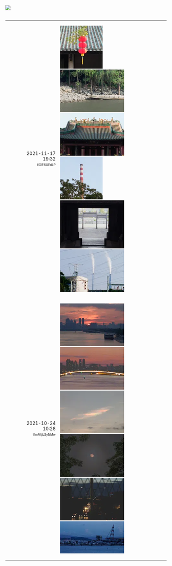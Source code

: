 ![](src/cover.webp)

<table width="100%" border="0" cellpadding="30" cellspacing="0" bgcolor="transparent" align="left" frame="void">

<tr data-timestamp="1637148757.231447" data-id="GlE6UEdLP">
<td width="150" align="right">2021-11-17<br>19:32<br><sup><sub>#GlE6UEdLP</sub></sup></td>
<td><p>
<a href="src/42UMchqG7x.jpg?raw=true"><img src="thumbnail/42UMchqG7x.webp"></a>
<a href="src/CIoI7GvGiI.jpg?raw=true"><img src="thumbnail/CIoI7GvGiI_large.webp"></a>
<a href="src/eCBBRcSdlG.jpg?raw=true"><img src="thumbnail/eCBBRcSdlG_large.webp"></a>
<a href="src/gOzhYjnnl2.jpg?raw=true"><img src="thumbnail/gOzhYjnnl2.webp"></a>
<a href="src/cUNcopHDm4.jpg?raw=true"><img src="thumbnail/cUNcopHDm4_large.webp"></a>
<a href="src/aH999rQCjD.jpg?raw=true"><img src="thumbnail/aH999rQCjD_large.webp"></a></p>
</td><!-- ITEM-END -->
</tr>

<tr data-timestamp="1635042526.145164" data-id="mMtjLSyNMw">
<td width="150" align="right">2021-10-24<br>10:28<br><sup><sub>#mMtjLSyNMw</sub></sup></td>
<td><p>
<a href="src/WG0xmUNvWm.jpg?raw=true"><img src="thumbnail/WG0xmUNvWm_large.webp"></a>
<a href="src/mJ9iRPgoyu.jpg?raw=true"><img src="thumbnail/mJ9iRPgoyu_large.webp"></a>
<a href="src/k2i1bJt2Pi.jpg?raw=true"><img src="thumbnail/k2i1bJt2Pi_large.webp"></a>
<a href="src/SgwVJD8Jdq.jpg?raw=true"><img src="thumbnail/SgwVJD8Jdq_large.webp"></a>
<a href="src/eUvOFXkb44.jpg?raw=true"><img src="thumbnail/eUvOFXkb44_large.webp"></a>
<a href="src/EvhWQ5z5Dw.jpg?raw=true"><img src="thumbnail/EvhWQ5z5Dw_large.webp"></a></p>
</td><!-- ITEM-END -->
</tr>

</table><!-- IDLERY-END -->